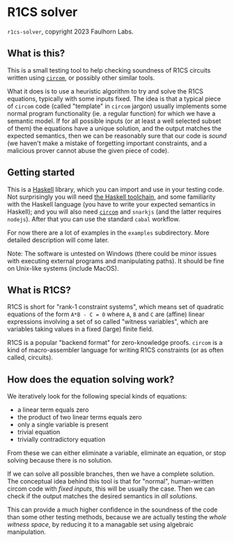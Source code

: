 
R1CS solver
===========

`r1cs-solver`, copyright 2023 Faulhorn Labs.

What is this?
-------------

This is a small testing tool to help checking soundness of R1CS circuits written 
using [`circom`](https://docs.circom.io), or possibly other similar tools.

What it does is to use a heuristic algorithm to try and solve the R1CS equations,
typically with some inputs fixed. The idea is that a typical piece of `circom` code 
(called "template" in `circom` jargon) usually implements some normal program 
functionality (ie. a regular function) for which we have a semantic model. 
If for all possible inputs (or at least a well selected subset of them) the 
equations have a unique solution, and the output matches the expected semantics, 
then we can be reasonably sure that our code is _sound_
(we haven't make a mistake of forgetting important constraints, and a malicious
prover cannot abuse the given piece of code).

Getting started
---------------

This is a [Haskell](https://www.haskell.org/) library, which you can import and 
use in your testing code. Not surprisingly you will need 
[the Haskell toolchain](https://www.haskell.org/get-started/), and some familiarity
with the Haskell language (you have to write your expected semantics in Haskell);
and you will also need [`circom`](https://docs.circom.io/getting-started/installation/) 
and `snarkjs` (and the latter requires `nodejs`). 
After that you can use the standard `cabal` workflow. 

For now there are a lot of examples in the `examples` subdirectory. More detailed
description will come later.

Note: The software is untested on Windows (there could be minor issues with executing 
external programs and manipulating paths). It should be fine on Unix-like systems
(include MacOS).

What is R1CS?
-------------

R1CS is short for "rank-1 constraint systems", which means set of quadratic equations
of the form `A*B - C = 0` where `A`, `B` and `C` are (affine) linear expressions
involving a set of so called "witness variables", which are variables taking 
values in a fixed (large) finite field.

R1CS is a popular "backend format" for zero-knowledge proofs. `circom` is a
kind of macro-assembler language for writing R1CS constraints (or as often called,
circuits).

How does the equation solving work?
-----------------------------------

We iteratively look for the following special kinds of equations:

- a linear term equals zero
- the product of two linear terms equals zero
- only a single variable is present 
- trivial equation
- trivially contradictory equation

From these we can either eliminate a variable, eliminate an equation, or stop
solving because there is no solution.

If we can solve all possible branches, then we have a complete solution. The
conceptual idea behind this tool is that for "normal", human-written circom code 
with _fixed inputs_, this will be usually the case. Then we can check if the
output matches the desired semantics in _all solutions_.

This can provide a much higher confidence in the soundness of the code than some
other testing methods, because we are actually testing the _whole witness space_,
by reducing it to a managable set using algebraic manipulation.


